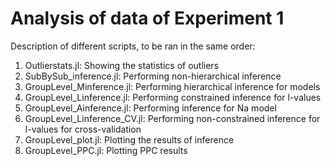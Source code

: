 # Analysis of data of Experiment 1

Description of different scripts, to be ran in the same order:
1.  Outlierstats.jl: Showing the statistics of outliers
2.  SubBySub_inference.jl: Performing non-hierarchical inference
3.  GroupLevel_Minference.jl: Performing hierarchical inference for models
4.  GroupLevel_Linference.jl: Performing constrained inference for l-values
5.  GroupLevel_Ainference.jl: Performing inference for Na model
6.  GroupLevel_Linference_CV.jl: Performing non-constrained inference for l-values for cross-validation
7.  GroupLevel_plot.jl: Plotting the results of inference
8.  GroupLevel_PPC.jl: Plotting PPC results
